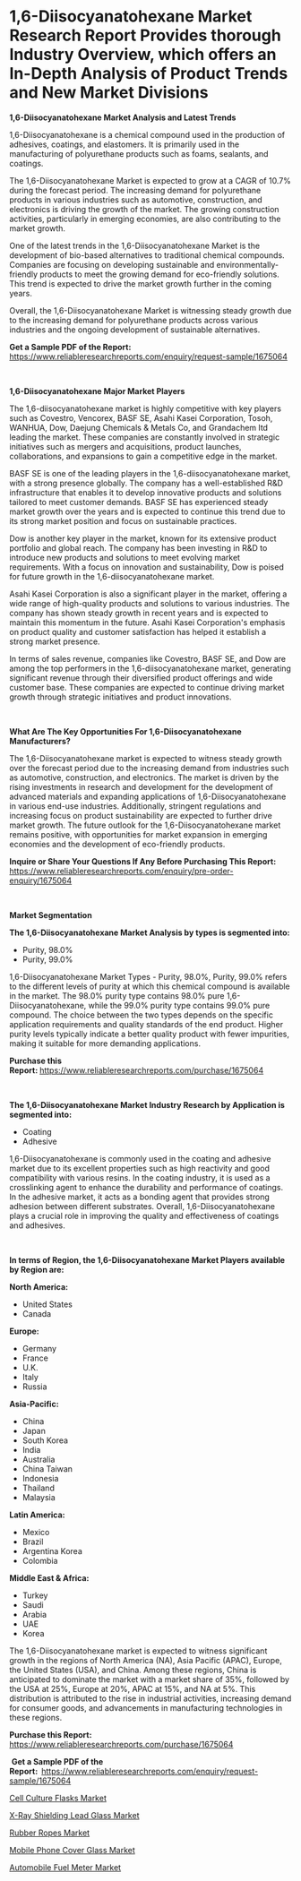 <p><h1>1,6-Diisocyanatohexane Market Research Report Provides thorough Industry Overview, which offers an In-Depth Analysis of Product Trends and New Market Divisions</h1></p><p><strong>1,6-Diisocyanatohexane Market Analysis and Latest Trends</strong></p>
<p><p>1,6-Diisocyanatohexane is a chemical compound used in the production of adhesives, coatings, and elastomers. It is primarily used in the manufacturing of polyurethane products such as foams, sealants, and coatings.</p><p>The 1,6-Diisocyanatohexane Market is expected to grow at a CAGR of 10.7% during the forecast period. The increasing demand for polyurethane products in various industries such as automotive, construction, and electronics is driving the growth of the market. The growing construction activities, particularly in emerging economies, are also contributing to the market growth.</p><p>One of the latest trends in the 1,6-Diisocyanatohexane Market is the development of bio-based alternatives to traditional chemical compounds. Companies are focusing on developing sustainable and environmentally-friendly products to meet the growing demand for eco-friendly solutions. This trend is expected to drive the market growth further in the coming years.</p><p>Overall, the 1,6-Diisocyanatohexane Market is witnessing steady growth due to the increasing demand for polyurethane products across various industries and the ongoing development of sustainable alternatives.</p></p>
<p><strong>Get a Sample PDF of the Report:&nbsp;</strong> <a href="https://www.reliableresearchreports.com/enquiry/request-sample/1675064">https://www.reliableresearchreports.com/enquiry/request-sample/1675064</a></p>
<p>&nbsp;</p>
<p><strong>1,6-Diisocyanatohexane Major Market Players</strong></p>
<p><p>The 1,6-diisocyanatohexane market is highly competitive with key players such as Covestro, Vencorex, BASF SE, Asahi Kasei Corporation, Tosoh, WANHUA, Dow, Daejung Chemicals & Metals Co, and Grandachem ltd leading the market. These companies are constantly involved in strategic initiatives such as mergers and acquisitions, product launches, collaborations, and expansions to gain a competitive edge in the market.</p><p>BASF SE is one of the leading players in the 1,6-diisocyanatohexane market, with a strong presence globally. The company has a well-established R&D infrastructure that enables it to develop innovative products and solutions tailored to meet customer demands. BASF SE has experienced steady market growth over the years and is expected to continue this trend due to its strong market position and focus on sustainable practices.</p><p>Dow is another key player in the market, known for its extensive product portfolio and global reach. The company has been investing in R&D to introduce new products and solutions to meet evolving market requirements. With a focus on innovation and sustainability, Dow is poised for future growth in the 1,6-diisocyanatohexane market.</p><p>Asahi Kasei Corporation is also a significant player in the market, offering a wide range of high-quality products and solutions to various industries. The company has shown steady growth in recent years and is expected to maintain this momentum in the future. Asahi Kasei Corporation's emphasis on product quality and customer satisfaction has helped it establish a strong market presence.</p><p>In terms of sales revenue, companies like Covestro, BASF SE, and Dow are among the top performers in the 1,6-diisocyanatohexane market, generating significant revenue through their diversified product offerings and wide customer base. These companies are expected to continue driving market growth through strategic initiatives and product innovations.</p></p>
<p>&nbsp;</p>
<p><strong>What Are The Key Opportunities For 1,6-Diisocyanatohexane Manufacturers?</strong></p>
<p><p>The 1,6-Diisocyanatohexane market is expected to witness steady growth over the forecast period due to the increasing demand from industries such as automotive, construction, and electronics. The market is driven by the rising investments in research and development for the development of advanced materials and expanding applications of 1,6-Diisocyanatohexane in various end-use industries. Additionally, stringent regulations and increasing focus on product sustainability are expected to further drive market growth. The future outlook for the 1,6-Diisocyanatohexane market remains positive, with opportunities for market expansion in emerging economies and the development of eco-friendly products.</p></p>
<p><strong>Inquire or Share Your Questions If Any Before Purchasing This Report:</strong> <a href="https://www.reliableresearchreports.com/enquiry/pre-order-enquiry/1675064">https://www.reliableresearchreports.com/enquiry/pre-order-enquiry/1675064</a></p>
<p>&nbsp;</p>
<p><strong>Market Segmentation</strong></p>
<p><strong>The 1,6-Diisocyanatohexane Market Analysis by types is segmented into:</strong></p>
<p><ul><li>Purity, 98.0%</li><li>Purity, 99.0%</li></ul></p>
<p><p>1,6-Diisocyanatohexane Market Types - Purity, 98.0%, Purity, 99.0% refers to the different levels of purity at which this chemical compound is available in the market. The 98.0% purity type contains 98.0% pure 1,6-Diisocyanatohexane, while the 99.0% purity type contains 99.0% pure compound. The choice between the two types depends on the specific application requirements and quality standards of the end product. Higher purity levels typically indicate a better quality product with fewer impurities, making it suitable for more demanding applications.</p></p>
<p><strong>Purchase this Report:&nbsp;</strong><a href="https://www.reliableresearchreports.com/purchase/1675064">https://www.reliableresearchreports.com/purchase/1675064</a></p>
<p>&nbsp;</p>
<p><strong>The 1,6-Diisocyanatohexane Market Industry Research by Application is segmented into:</strong></p>
<p><ul><li>Coating</li><li>Adhesive</li></ul></p>
<p><p>1,6-Diisocyanatohexane is commonly used in the coating and adhesive market due to its excellent properties such as high reactivity and good compatibility with various resins. In the coating industry, it is used as a crosslinking agent to enhance the durability and performance of coatings. In the adhesive market, it acts as a bonding agent that provides strong adhesion between different substrates. Overall, 1,6-Diisocyanatohexane plays a crucial role in improving the quality and effectiveness of coatings and adhesives.</p></p>
<p>&nbsp;</p>
<p><strong>In terms of Region, the 1,6-Diisocyanatohexane Market Players available by Region are:</strong></p>
<p>
    <p> <strong> North America: </strong>
        <ul>
            <li>United States</li>
            <li>Canada</li>
        </ul>
        </p> 
    <p> <strong> Europe: </strong>
        <ul>
            <li>Germany</li>
            <li>France</li>
            <li>U.K.</li>
            <li>Italy</li>
            <li>Russia</li>
        </ul>
        </p> 
    <p> <strong> Asia-Pacific: </strong>
        <ul>
            <li>China</li>
            <li>Japan</li>
            <li>South Korea</li>
            <li>India</li>
            <li>Australia</li>
            <li>China Taiwan</li>
            <li>Indonesia</li>
            <li>Thailand</li>
            <li>Malaysia</li>
        </ul>
        </p> 
    <p> <strong> Latin America: </strong>
        <ul>
            <li>Mexico</li>
            <li>Brazil</li>
            <li>Argentina Korea</li>
            <li>Colombia</li>
        </ul>
        </p> 
    <p> <strong> Middle East & Africa: </strong>
        <ul>
            <li>Turkey</li>
            <li>Saudi</li>
            <li>Arabia</li>
            <li>UAE</li>
            <li>Korea</li>
        </ul>
    </p>
    </p>
<p><p>The 1,6-Diisocyanatohexane market is expected to witness significant growth in the regions of North America (NA), Asia Pacific (APAC), Europe, the United States (USA), and China. Among these regions, China is anticipated to dominate the market with a market share of 35%, followed by the USA at 25%, Europe at 20%, APAC at 15%, and NA at 5%. This distribution is attributed to the rise in industrial activities, increasing demand for consumer goods, and advancements in manufacturing technologies in these regions.</p></p>
<p><strong>Purchase this Report: </strong><a href="https://www.reliableresearchreports.com/purchase/1675064">https://www.reliableresearchreports.com/purchase/1675064</a></p>
<p>&nbsp;<strong>Get a Sample PDF of the Report:&nbsp;&nbsp;</strong><a href="https://www.reliableresearchreports.com/enquiry/request-sample/1675064">https://www.reliableresearchreports.com/enquiry/request-sample/1675064</a></p>
<p><strong></strong></p>
<p><p><a href="https://github.com/yemakinde/Market-Research-Report-List-1/blob/main/cell-culture-flasks-market.md">Cell Culture Flasks Market</a></p><p><a href="https://github.com/jsmusil/Market-Research-Report-List-2/blob/main/x-ray-shielding-lead-glass-market.md">X-Ray Shielding Lead Glass Market</a></p><p><a href="https://issuu.com/reportprime-2/docs/rubber-ropes-market-size-2030.pptx">Rubber Ropes Market</a></p><p><a href="https://github.com/Alonsoolds3wq1d81czn8rbol/Market-Research-Report-List-1/blob/main/mobile-phone-cover-glass-market.md">Mobile Phone Cover Glass Market</a></p><p><a href="https://issuu.com/reportprime-2/docs/automobile-fuel-meter-market-size-2030.pptx">Automobile Fuel Meter Market</a></p></p>